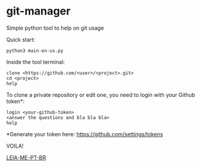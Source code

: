 # git-manager
Simple python tool to help on git usage

Quick start:
```
python3 main-en-us.py
```

Inside the tool terminal:
```
clone <https://github.com/<user>/<project>.git>
cd <project>
help
```

To clone a private repository or edit one, you need to login with your Github token*:
```
login <your-github-token>
<answer the questions and bla bla bla>
help
```

*Generate your token here: https://github.com/settings/tokens

VOILA!

[LEIA-ME-PT-BR](README-PT-BR.md)
